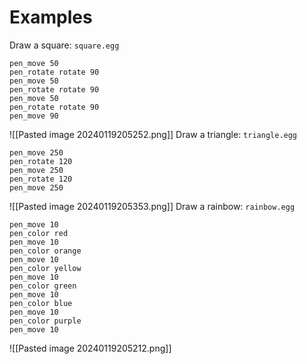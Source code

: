 # Examples

Draw a square: `square.egg`

```
pen_move 50
pen_rotate rotate 90
pen_move 50
pen_rotate rotate 90
pen_move 50
pen_rotate rotate 90
pen_move 90
```
![[Pasted image 20240119205252.png]]
Draw a triangle: `triangle.egg`

```
pen_move 250
pen_rotate 120
pen_move 250
pen_rotate 120
pen_move 250
```
![[Pasted image 20240119205353.png]]
Draw a rainbow: `rainbow.egg`

```
pen_move 10
pen_color red
pen_move 10
pen_color orange
pen_move 10
pen_color yellow
pen_move 10
pen_color green
pen_move 10
pen_color blue
pen_move 10
pen_color purple
pen_move 10
```
![[Pasted image 20240119205212.png]]
